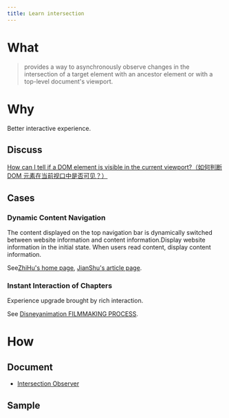 ```yaml
---
title: Learn intersection
---
```


<!-- # 是什么 -->
# What

> provides a way to asynchronously observe changes in the intersection of a target element with an ancestor element or with a top-level document's viewport.
<!-- > 提供一种异步观察目标元素与祖先元素或顶层文档视口相交处的更改的方法。 -->

<!-- # 为什么 -->
# Why

<!-- 更好的交互体验。 -->
Better interactive experience.

<!-- ## 讨论 -->
## Discuss

[How can I tell if a DOM element is visible in the current viewport?（如何判断 DOM 元素在当前视口中是否可见？）](https://stackoverflow.com/questions/123999/how-can-i-tell-if-a-dom-element-is-visible-in-the-current-viewport)

<!-- ## 案例 -->
## Cases

<!-- 动态内容导航栏 -->
### Dynamic Content Navigation

<!-- 顶部导航栏展示的内容在网站信息和内容信息之间动态切换。初始状态下展示网站信息，用户阅读内容时，展示内容信息。 -->
The content displayed on the top navigation bar is dynamically switched between website information and content information.Display website information in the initial state. When users read content, display content information.

<!-- 参见[知乎首页](https://www.zhihu.com/)、[简书文章页](https://www.jianshu.com/p/40a0f30be62f)。 -->
See[ZhiHu's home page](https://www.zhihu.com/), [JianShu's article page](https://www.jianshu.com/p/40a0f30be62f).

<!-- ### 章节即时交互 -->
### Instant Interaction of Chapters

<!-- 丰富的互动性所带来的体验升级。 -->
Experience upgrade brought by rich interaction.

<!-- 参见 [Disneyanimation FILMMAKING PROCESS](https://disneyanimation.com/process/) -->
See [Disneyanimation FILMMAKING PROCESS](https://disneyanimation.com/process/).

<!-- 怎么做 -->
# How

<!-- ## 文档 -->
## Document

- [Intersection Observer](https://developer.mozilla.org/zh-CN/docs/Web/API/Intersection_Observer_API)

<!-- ## 示例 -->
## Sample

<Example />

<script setup lang="ts">
  import Example from './-/Example.vue';
</script>

